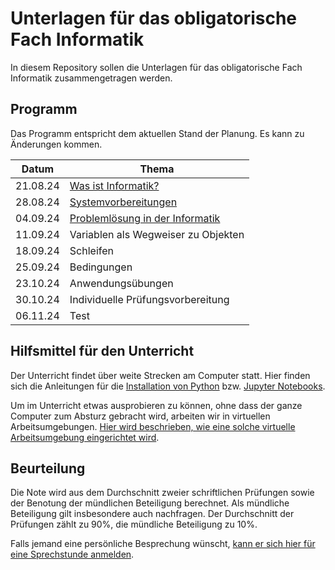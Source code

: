 # Unterlagen für das obligatorische Fach Informatik

In diesem Repository sollen die Unterlagen für das obligatorische Fach Informatik zusammengetragen werden.

## Programm

Das Programm entspricht dem aktuellen Stand der Planung. Es kann zu
Änderungen kommen.

| Datum | Thema |
| ----- | ----- |
| 21.08.24 | [Was ist Informatik?](240821/einfuehrung.md) |
| 28.08.24 | [Systemvorbereitungen](240828/installationsanleitungen.md) |
| 04.09.24 | [Problemlösung in der Informatik](240904/problemloesung.md) |
| 11.09.24 | Variablen als Wegweiser zu Objekten |
| 18.09.24 | Schleifen |
| 25.09.24 | Bedingungen |
| 23.10.24 | Anwendungsübungen |
| 30.10.24 | Individuelle Prüfungsvorbereitung |
| 06.11.24 | Test |

## Hilfsmittel für den Unterricht

Der Unterricht findet über weite Strecken am Computer statt. Hier finden
sich die Anleitungen für 
die [Installation von Python](anleitungen/python.md)
bzw.
[Jupyter Notebooks](anleitungen/jupyter.md).

Um im Unterricht etwas ausprobieren zu können, ohne dass der ganze
Computer zum Absturz gebracht wird, arbeiten wir in virtuellen
Arbeitsumgebungen. [Hier wird beschrieben, wie eine solche virtuelle
Arbeitsumgebung eingerichtet wird](anleitungen/anleitung_venv.md).


## Beurteilung

Die Note wird aus dem Durchschnitt zweier schriftlichen Prüfungen
sowie der Benotung der mündlichen Beteiligung berechnet. Als mündliche
Beteiligung gilt insbesondere auch nachfragen. Der
Durchschnitt der Prüfungen zählt zu 90%, die mündliche Beteiligung zu
10%.  

Falls jemand eine persönliche Besprechung wünscht, [kann er sich hier für
eine Sprechstunde anmelden](https://calendar.app.google/Rwb7qnemeNEhK682A).
